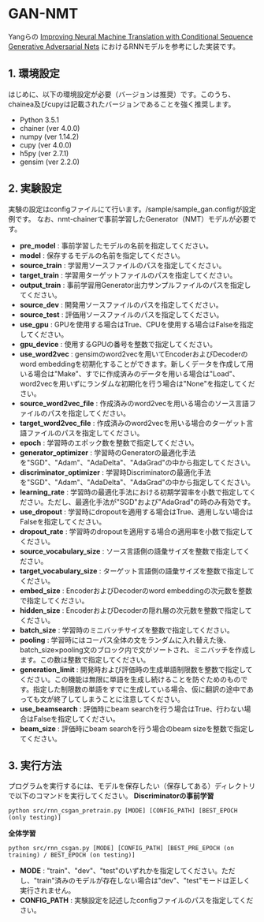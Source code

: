 # GAN-NMT

Yangらの
[Improving Neural Machine Translation with Conditional Sequence Generative Adversarial Nets](https://arxiv.org/abs/1703.04887v1)
におけるRNNモデルを参考にした実装です。

## 1. 環境設定
はじめに、以下の環境設定が必要（バージョンは推奨）です。このうち、chainea及びcupyは記載されたバージョンであることを強く推奨します。
- Python 3.5.1
- chainer (ver 4.0.0)
- numpy (ver 1.14.2)
- cupy (ver 4.0.0)
- h5py (ver 2.7.1)
- gensim (ver 2.2.0)

## 2. 実験設定
実験の設定はconfigファイルにて行います。/sample/sample\_gan.configが設定例です。
なお、nmt-chainerで事前学習したGenerator（NMT）モデルが必要です。


- **pre_model** : 事前学習したモデルの名前を指定してください。
- **model** : 保存するモデルの名前を指定してください。
- **source_train** : 学習用ソースファイルのパスを指定してください。
- **target_train** : 学習用ターゲットファイルのパスを指定してください。
- **output_train** : 事前学習用Generator出力サンプルファイルのパスを指定してください。
- **source_dev** : 開発用ソースファイルのパスを指定してください。
- **source_test** : 評価用ソースファイルのパスを指定してください。
- **use_gpu** : GPUを使用する場合はTrue、CPUを使用する場合はFalseを指定してください。
- **gpu_device** : 使用するGPUの番号を整数で指定してください。
- **use_word2vec** : gensimのword2vecを用いてEncoderおよびDecoderのword embeddingを初期化することができます。新しくデータを作成して用いる場合は"Make"、すでに作成済みのデータを用いる場合は"Load"、word2vecを用いずにランダムな初期化を行う場合は"None"を指定してください。 
- **source_word2vec_file** : 作成済みのword2vecを用いる場合のソース言語ファイルのパスを指定してください。
- **target_word2vec_file** : 作成済みのword2vecを用いる場合のターゲット言語ファイルのパスを指定してください。
- **epoch** : 学習時のエポック数を整数で指定してください。
- **generator_optimizer** : 学習時のGeneratorの最適化手法を"SGD"、"Adam"、"AdaDelta"、"AdaGrad"の中から指定してください。
- **discriminator_optimizer** : 学習時Discriminatorの最適化手法を"SGD"、"Adam"、"AdaDelta"、"AdaGrad"の中から指定してください。
- **learning_rate** : 学習時の最適化手法における初期学習率を小数で指定してください。ただし、最適化手法が"SGD"および"AdaGrad"の時のみ有効です。
- **use_dropout** : 学習時にdropoutを適用する場合はTrue、適用しない場合はFalseを指定してください。
- **dropout_rate** : 学習時のdropoutを適用する場合の適用率を小数で指定してください。
- **source_vocabulary_size** : ソース言語側の語彙サイズを整数で指定してください。
- **target_vocabulary_size** : ターゲット言語側の語彙サイズを整数で指定してください。
- **embed_size** : EncoderおよびDecoderのword embeddingの次元数を整数で指定してください。
- **hidden_size** : EncoderおよびDecoderの隠れ層の次元数を整数で指定してください。
- **batch_size** : 学習時のミニバッチサイズを整数で指定してください。
- **pooling** : 学習時にはコーパス全体の文をランダムに入れ替えた後、batch\_size×pooling文のブロック内で文がソートされ、ミニバッチを作成します。この数は整数で指定してください。
- **generation_limit** : 開発時および評価時の生成単語制限数を整数で指定してください。この機能は無限に単語を生成し続けることを防ぐためのものです。指定した制限数の単語をすでに生成している場合、仮に翻訳の途中であっても文が終了してしまうことに注意してください。
- **use_beamsearch** : 評価時にbeam searchを行う場合はTrue、行わない場合はFalseを指定してください。
- **beam_size** : 評価時にbeam searchを行う場合のbeam sizeを整数で指定してください。

## 3. 実行方法
プログラムを実行するには、モデルを保存したい（保存してある）ディレクトリで以下のコマンドを実行してください。
**Discriminatorの事前学習**
```
python src/rnn_csgan_pretrain.py [MODE] [CONFIG_PATH] [BEST_EPOCH (only testing)]
```
**全体学習**
```
python src/rnn_csgan.py [MODE] [CONFIG_PATH] [BEST_PRE_EPOCH (on training) / BEST_EPOCH (on testing)]
```
- **MODE** : "train"、"dev"、"test"のいずれかを指定してください。ただし、"train"済みのモデルが存在しない場合は"dev"、"test"モードは正しく実行されません。
- **CONFIG_PATH** : 実験設定を記述したconfigファイルのパスを指定してください。
